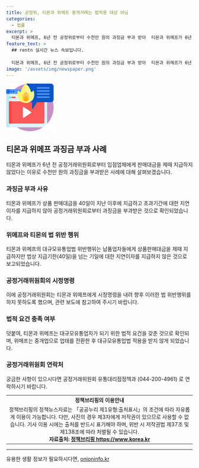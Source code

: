 ```yaml
---
title: 공정위, 티몬과 위메프 중개거래는 법적용 대상 아님
categories:
  - 법률
excerpt: >
  티몬과 위메프, 6년 전 공정위로부터 수천만 원의 과징금 부과 받아  티몬과 위메프가 6년 전 공정거래위원회로부터 입점업체에게 판매대금을 지급하지 않아 수천만 원의 과징금을 부과받았으며, 납품업체에 대한 판매대금을 지연 정산했다는 비판 속에 공정위 설명이 나왔다. 2018년 과징금과 시정명령을 받은 이후, 티몬과 위메프는 사업구조를 개편하여 대규모유통업법 적용을 받지 않게 되었으며, 관련된 보도에 대해 공정거래위원회는 사실과 다르다고 주장했다.
feature_text: >
  ## rentn 실시간 뉴스 속보입니다.

  티몬과 위메프, 6년 전 공정위로부터 수천만 원의 과징금 부과 받아  티몬과 위메프가 6년 전 공정거래위원회로부터 입점업체에게 판매대금을 지급하지 않아 수천만 원의 과징금을 부과받았으며, 납품업체에 대한 판매대금을 지연 정산했다는 비판 속에 공정위 설명이 나왔다. 2018년 과징금과 시정명령을 받은 이후, 티몬과 위메프는 사업구조를 개편하여 대규모유통업법 적용을 받지 않게 되었으며, 관련된 보도에 대해 공정거래위원회는 사실과 다르다고 주장했다.
image: '/assets/img/newspaper.png'
---
```


<p><img src="/assets/img/news.png" alt="rentncar 속보" /></p>

<h2 data-ke-size="size26">티몬과 위메프 과징금 부과 사례</h2>

<p data-ke-size="size16">티몬과 위메프가 6년 전 공정거래위원회로부터 입점업체에게 판매대금을 제때 지급하지 않았다는 이유로 수천만 원의 과징금을 부과받은 사례에 대해 살펴보겠습니다.</p>

<h3>과징금 부과 사유</h3>

<p data-ke-size="size16">티몬과 위메프가 상품 판매대금을 40일이 지난 이후에 지급하고 초과기간에 대한 지연이자를 지급하지 않아 공정거래위원회로부터 과징금을 부과받은 것으로 확인되었습니다.</p>

<h3>위메프와 티몬의 법 위반 행위</h3>

<p data-ke-size="size16">티몬과 위메프의 대규모유통업법 위반행위는 납품업자들에게 상품판매대금을 제때 지급하지만 법상 지급기한(40일)을 넘는 기일에 대한 지연이자를 지급하지 않은 것으로 보고되었습니다.</p>

<h3>공정거래위원회의 시정명령</h3>

<p data-ke-size="size16">이에 공정거래위원회는 티몬과 위메프에게 시정명령을 내려 향후 이러한 법 위반행위를 하지 못하도록 했으며, 관련 보도에 참고하여 주시기 바랍니다.</p>

<h3>법적 요건 충족 여부</h3>

<p data-ke-size="size16">덧붙여, 티몬과 위메프는 대규모유통업자가 되기 위한 법적 요건을 갖춘 것으로 확인되며, 위메프는 중개업으로 업태를 전환한 후 대규모유통업법 적용을 받지 않게 되었습니다.</p>

<h3>공정거래위원회 연락처</h3>

<p data-ke-size="size16">궁금한 사항이 있으시다면 공정거래위원회 유통대리점정책과 (044-200-4961) 로 연락하시기 바랍니다.</p>

<table>
<tbody>
<tr>
<td style="text-align: center; height: 17px;"><b>정책브리핑의 이용안내</b></td>
</tr>
<tr>
<td style="text-align: center; height: 17px;">정책브리핑의 정책뉴스자료는 「공공누리 제1유형:출처표시」의 조건에 따라 자유롭게 이용이 가능합니다. 다만, 사진의 경우 제3자에게 저작권이 있으므로 사용할 수 없습니다. 기사 이용 시에는 출처를 반드시 표기해야 하며, 위반 시 저작권법 제37조 및 제138조에 따라 처벌될 수 있습니다. <br> <b>자료출처:</b> <a href="https://https://www.korea.kr/news/policyNewsList.do" target="_blank"><b>정책브리핑 https://www.korea.kr</b></a></td>
</tr>
</tbody>
</table>

<hr>
유용한 생활 정보가 필요하시다면, <a href="https://onioninfo.kr" rel="dofollow">onioninfo.kr</a>



